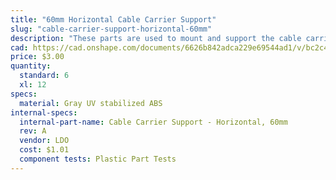 ```yaml
---
title: "60mm Horizontal Cable Carrier Support"
slug: "cable-carrier-support-horizontal-60mm"
description: "These parts are used to mount and support the cable carriers. The gusset also functions as an area for cables, tubes, and the LED light strip to be routed through."
cad: https://cad.onshape.com/documents/6626b842adca229e69544ad1/v/bc2c49ac1a57d66286459079/e/7eb31fb11a0f6091a5282d92
price: $3.00
quantity:
  standard: 6
  xl: 12
specs:
  material: Gray UV stabilized ABS
internal-specs:
  internal-part-name: Cable Carrier Support - Horizontal, 60mm
  rev: A
  vendor: LDO
  cost: $1.01
  component tests: Plastic Part Tests
---
```

